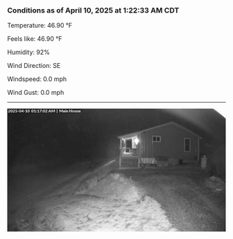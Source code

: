 ### Conditions as of April 10, 2025 at 1:22:33 AM CDT 

Temperature: 46.90 &deg;F

Feels like: 46.90 &deg;F

Humidity: 92%

Wind Direction: SE

Windspeed: 0.0 mph

Wind Gust: 0.0 mph

---

<img src="./images/latest.jpeg"/>

